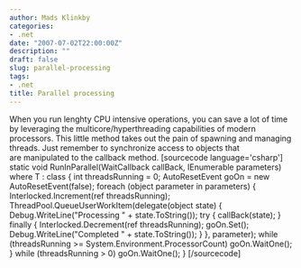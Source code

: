 ```yaml
---
author: Mads Klinkby
categories:
- .net
date: "2007-07-02T22:00:00Z"
description: ""
draft: false
slug: parallel-processing
tags:
- .net
title: Parallel processing
---
```



When you run lenghty CPU intensive operations, you can save a lot of time by leveraging the multicore/hyperthreading capabilities of modern processors. This little method takes out the pain of spawning and managing threads. Just remember to synchronize access to objects that are manipulated to the callback method. [sourcecode language='csharp'] static void RunInParallel<T>(WaitCallback callBack, IEnumerable<T> parameters) where T : class { int threadsRunning = 0; AutoResetEvent goOn = new AutoResetEvent(false); foreach (object parameter in parameters) { Interlocked.Increment(ref threadsRunning); ThreadPool.QueueUserWorkItem(delegate(object state) { Debug.WriteLine("Processing " + state.ToString()); try { callBack(state); } finally { Interlocked.Decrement(ref threadsRunning); goOn.Set(); Debug.WriteLine("Completed " + state.ToString()); } }, parameter); while (threadsRunning >= System.Environment.ProcessorCount) goOn.WaitOne(); } while (threadsRunning > 0) goOn.WaitOne(); } [/sourcecode]

